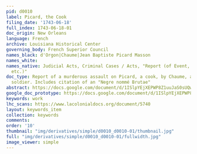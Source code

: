 ```yaml
---
pid: d0010
label: Picard, the Cook
filing_date: '1743-06-18'
full_index: 1743-06-18-01
doc_origin: New Orleans
language: French
archive: Louisiana Historical Center
governing_body: French Superior Council
names_black: d'Orgon|Chaume|Jean Baptiste Picard Masson
names_white:
names_native: Judicial Acts, Criminal Cases / Acts, "Report (of Event, Action, Crime,
  etc.)"
doc_type: Report of a murderous assault on Picard, a cook, by Chaume, a white creole
  soldier. Includes citation of an "Negre nommé Brutae"
abstract: https://docs.google.com/document/d/1ISlpYEjXEPWP8Z1uuJaS0sUQwQrsy0eQHyYfa4VhAGE/edit?usp=sharing
google_doc_prototype: https://docs.google.com/document/d/1ISlpYEjXEPWP8Z1uuJaS0sUQwQrsy0eQHyYfa4VhAGE/edit?usp=sharing
keywords: work
lhc_scans: https://www.lacolonialdocs.org/document/5740
layout: keywords_item
collection: keywords
comments:
order: '10'
thumbnail: "img/derivatives/simple/d0010_d0010-01/thumbnail.jpg"
full: "img/derivatives/simple/d0010_d0010-01/fullwidth.jpg"
image_viewer: simple
---
```

